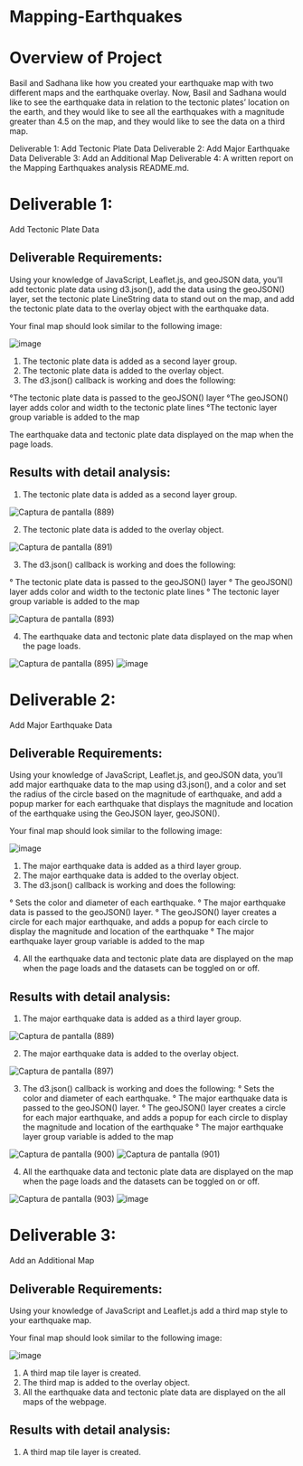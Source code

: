 # Mapping-Earthquakes

# Overview of Project

Basil and Sadhana like how you created your earthquake map with two different maps and the earthquake overlay. Now, Basil and Sadhana would like to see the earthquake data in relation to the tectonic plates’ location on the earth, and they would like to see all the earthquakes with a magnitude greater than 4.5 on the map, and they would like to see the data on a third map.

Deliverable 1: Add Tectonic Plate Data
Deliverable 2: Add Major Earthquake Data
Deliverable 3: Add an Additional Map
Deliverable 4: A written report on the Mapping Earthquakes analysis README.md.

# Deliverable 1:

Add Tectonic Plate Data
## Deliverable Requirements:

Using your knowledge of JavaScript, Leaflet.js, and geoJSON data, you’ll add tectonic plate data using d3.json(), add the data using the geoJSON() layer, set the tectonic plate LineString data to stand out on the map, and add the tectonic plate data to the overlay object with the earthquake data.

Your final map should look similar to the following image:

![image](https://user-images.githubusercontent.com/86340630/137013709-84bbfc53-afc2-45ec-ae22-8b1696a4ced1.png)

1. The tectonic plate data is added as a second layer group.
2. The tectonic plate data is added to the overlay object.
3. The d3.json() callback is working and does the following:

°The tectonic plate data is passed to the geoJSON() layer
°The geoJSON() layer adds color and width to the tectonic plate lines
°The tectonic layer group variable is added to the map

The earthquake data and tectonic plate data displayed on the map when the page loads.

## Results with detail analysis:

1. The tectonic plate data is added as a second layer group.

![Captura de pantalla (889)](https://user-images.githubusercontent.com/86340630/137025321-dc07431d-79a0-4e01-aac3-61a08e1f55d8.png)

2. The tectonic plate data is added to the overlay object.

![Captura de pantalla (891)](https://user-images.githubusercontent.com/86340630/137025532-67d276d2-83f2-45c7-9ce3-cbbc3e94e2cb.png)

3. The d3.json() callback is working and does the following:

° The tectonic plate data is passed to the geoJSON() layer
° The geoJSON() layer adds color and width to the tectonic plate lines
° The tectonic layer group variable is added to the map

![Captura de pantalla (893)](https://user-images.githubusercontent.com/86340630/137025979-68a18988-12a3-4f36-a7c7-d8bb68a58fb8.png)

4. The earthquake data and tectonic plate data displayed on the map when the page loads.

![Captura de pantalla (895)](https://user-images.githubusercontent.com/86340630/137026525-aae99937-cfe5-458b-9a0d-c5d5a70cbc3d.png)
![image](https://user-images.githubusercontent.com/86340630/137026554-df80b3f0-0cc8-4714-9665-df7c4fe99672.png)

# Deliverable 2:

Add Major Earthquake Data

## Deliverable Requirements:
Using your knowledge of JavaScript, Leaflet.js, and geoJSON data, you’ll add major earthquake data to the map using d3.json(), and a color and set the radius of the circle based on the magnitude of earthquake, and add a popup marker for each earthquake that displays the magnitude and location of the earthquake using the GeoJSON layer, geoJSON().

Your final map should look similar to the following image:

![image](https://user-images.githubusercontent.com/86340630/137026645-9cf56a21-7259-42ea-b46b-ad1f60b9b834.png)

1. The major earthquake data is added as a third layer group.
2. The major earthquake data is added to the overlay object.
3. The d3.json() callback is working and does the following:

° Sets the color and diameter of each earthquake.
° The major earthquake data is passed to the geoJSON() layer.
° The geoJSON() layer creates a circle for each major earthquake, and adds a popup for each circle to display the magnitude and location of the earthquake
° The major earthquake layer group variable is added to the map

4. All the earthquake data and tectonic plate data are displayed on the map when the page loads and the datasets can be toggled on or off.

## Results with detail analysis:

1. The major earthquake data is added as a third layer group.

![Captura de pantalla (889)](https://user-images.githubusercontent.com/86340630/137027001-c473de44-9ff3-4116-b065-5616b95aa76f.png)

2. The major earthquake data is added to the overlay object.

![Captura de pantalla (897)](https://user-images.githubusercontent.com/86340630/137027287-5dc8f25f-a3ab-4673-b8e4-a991a5058bfa.png)

3. The d3.json() callback is working and does the following:
° Sets the color and diameter of each earthquake.
° The major earthquake data is passed to the geoJSON() layer.
° The geoJSON() layer creates a circle for each major earthquake, and adds a popup for each circle to display the magnitude and location of the earthquake
° The major earthquake layer group variable is added to the map

![Captura de pantalla (900)](https://user-images.githubusercontent.com/86340630/137027765-603d330c-1265-4ff5-824a-f15d9f9d02ed.png)
![Captura de pantalla (901)](https://user-images.githubusercontent.com/86340630/137027838-81831f89-69ae-499a-baa3-48b32f45d1dd.png)

4. All the earthquake data and tectonic plate data are displayed on the map when the page loads and the datasets can be toggled on or off.

![Captura de pantalla (903)](https://user-images.githubusercontent.com/86340630/137028239-69d0fb56-6ada-4c82-9e46-315c27843755.png)
![image](https://user-images.githubusercontent.com/86340630/137028270-d8e21f7a-c35a-4762-a039-5afe3b44a7da.png)

# Deliverable 3:

Add an Additional Map

## Deliverable Requirements:

Using your knowledge of JavaScript and Leaflet.js add a third map style to your earthquake map.

Your final map should look similar to the following image:

![image](https://user-images.githubusercontent.com/86340630/137028369-aa52eed2-71f3-44e4-94b0-742056240341.png)

1. A third map tile layer is created.
2. The third map is added to the overlay object.
3. All the earthquake data and tectonic plate data are displayed on the all maps of the webpage.

## Results with detail analysis:

1. A third map tile layer is created.


